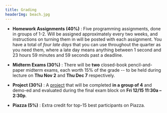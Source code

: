 ```yaml
---
title: Grading
headerImg: beach.jpg
---
```


- **Homework Assignments (40%)** :
  Five programming assignments, done in groups of 1-2.
  Will be assigned approximately every two weeks,
  and instructions on turning them in will be posted with
  each assignment. You have a total of *four late days*
  that you can use throughout the quarter as you need them,
  where a late day means anything between 1 second and 23
  hours 59 minutes and 59 seconds past a deadline.

- **Midterm Exams (30%)** :
  There will be **two** closed-book pencil-and-paper midterm exams,
  each worth 15% of the grade -- to be held during lecture on
  **Thu Nov 2** and **Thu Dec 7** respectively.

- **Project (30%)** :
  A [project](project.html) that will be completed **in a group of 4** 
  and demo-ed and evaluated during the final exam block on **Fri 12/15 11:30a – 2:30p**.

- **Piazza (5%)** :
  Extra credit for top-15 best participants on Piazza.
